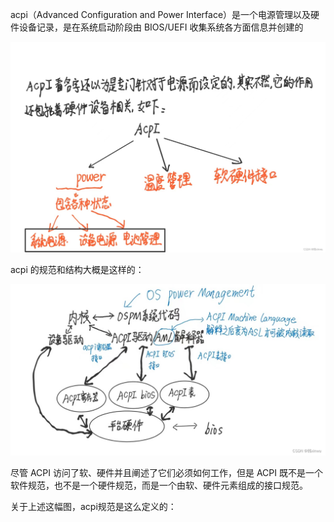 
acpi（Advanced Configuration and Power Interface）是一个电源管理以及硬件设备记录，是在系统启动阶段由 BIOS/UEFI 收集系统各方面信息并创建的

![2023-05-17-09-36-49.png](./images/2023-05-17-09-36-49.png)

acpi 的规范和结构大概是这样的：

![2023-05-17-09-40-48.png](./images/2023-05-17-09-40-48.png)

尽管 ACPI 访问了软、硬件并且阐述了它们必须如何工作，但是 ACPI 既不是一个软件规范，也不是一个硬件规范，而是一个由软、硬件元素组成的接口规范。

关于上述这幅图，acpi规范是这么定义的：